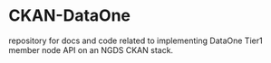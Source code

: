 CKAN-DataOne
============

repository for docs and code related to implementing DataOne Tier1 member node API on an NGDS CKAN stack.
